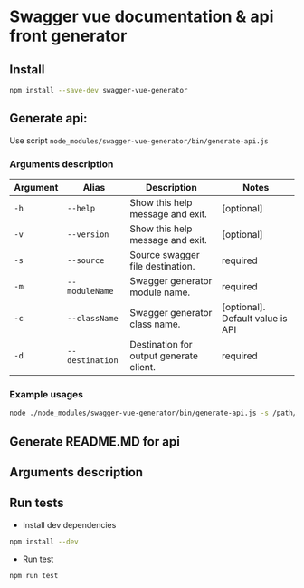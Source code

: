 # Swagger vue documentation & api front generator

## Install

```bash
npm install --save-dev swagger-vue-generator
```

## Generate api:

Use script `node_modules/swagger-vue-generator/bin/generate-api.js`

### Arguments description

| Argument | Alias | Description | Notes |  
| -------- | ----- | ----------- | ----- |
| `-h` | `--help` | Show this help message and exit. | [optional] |
| `-v` | `--version` | Show this help message and exit. | [optional] |
| `-s` | `--source` | Source swagger file destination. | required |
| `-m` | `--moduleName` | Swagger generator module name. | required |
| `-c` | `--className` | Swagger generator class name. | [optional]. Default value is API |
| `-d` | `--destination` | Destination for output generate client. | required |

### Example usages

```bash
node ./node_modules/swagger-vue-generator/bin/generate-api.js -s /path/to/api-docs.json -d /path/to/api.js -m module-name 
```

## Generate README.MD for api

## Arguments description

## Run tests

* Install dev dependencies

```bash
npm install --dev
```

* Run test
```bash
npm run test
```